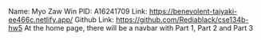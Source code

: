 Name: Myo Zaw Win
PID: A16241709
Link: https://benevolent-taiyaki-ee466c.netlify.app/
Github Link: https://github.com/Rediablack/cse134b-hw5
At the home page, there will be a navbar with Part 1, Part 2 and Part 3
